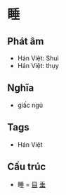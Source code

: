 # 睡

## Phát âm
* Hán Việt: Shuì
* Hán Việt: thụy

## Nghĩa
* giấc ngủ

## Tags
* Hán Việt

## Cấu trúc
* 睡 = [目](目.md) [垂](垂.md)

<script>window.HANZI_FIELD='睡';</script>